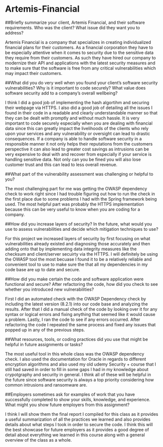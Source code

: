 # Artemis-Financial

##Briefly summarize your client, Artemis Financial, and their software requirements. Who was the client? What issue did they want you to address?

Artemis Financial is a company that specializes in creating individualized financial plans for their customers. As a financial corporation they have to be especially attentive when it comes to security due to the sensitive data they require from their customers. As such they have hired our company to modernize their API and applications with the latest security measures and to make sure that the software is free from any critical vulnerabilities which may impact their customers.

##What did you do very well when you found your client’s software security vulnerabilities? Why is it important to code securely? What value does software security add to a company’s overall wellbeing?

I think I did a good job of implementing the hash algortihm and securing their webpage via HTTPS. I also did a good job of detailing all the issues I found in their code in a readable and clearly understandable manner so that they can be dealt with promptly and without much hassle. It is very important to code securely especially when you are dealing with financial data since this can greatly impact the livelihoods of the clients who rely upon your services and any vulnerability or oversight can lead to drastic consequences. If a company is able to handle software security in a responsible manner it not only helps their reputations from the customers perspective it can also lead to greater cost savings as intrusions can be very expensive to deal with and recover from especially if your service is handling sensitive data. Not only can you be fined you will also lose customer trust and this can lead to less overall revenue.

##What part of the vulnerability assessment was challenging or helpful to you?

The most challenging part for me was getting the OWASP dependency check to work right since I had trouble figuring out how to run the check in the first place due to some problems I had with the Spring framework being used. The most helpful part was probably the HTTPS implementation because this can be very useful to know when you are coding for a company.

##How did you increase layers of security? In the future, what would you use to assess vulnerabilities and decide which mitigation techniques to use?

For this project we increased layers of security by first focusing on what vulnerabilities already existed and diagnosing those accurately and then adding onto that by implementing data integrity measures like the checksum and client/server secuirty via the HTTPS. I will definitely be using the OWASP tool the most becuase I found it to be a relatively reliable and convenient tool to use to make sure the that all my dependencies in my code base are up to date and secure.

##How did you make certain the code and software application were functional and secure? After refactoring the code, how did you check to see whether you introduced new vulnerabilities?

First I did an automated check with the OWASP Dependency check by including the latest version (8.2.1) into our code base and analyzing the results. After that I did a manual check of the code by looking over it for any syntax or logical errors and fixing anything that seemed like it would cause a problem. Lastly, I ran the code to see if any errors occurred. After refactoring the code I repeated the same process and fixed any issues that popped up in any of the previous steps.

##What resources, tools, or coding practices did you use that might be helpful in future assignments or tasks?

The most useful tool in this whole class was the OWASP dependency check. I also used the documentation for Oracle in regards to different encryption algorithms and also used my old udemy Security + course that I still had saved in order to fill in some gaps I had in my knowledge about crypotgraphy and security in general. I think all of these will be helpful in the future since software security is always a top priority considering how common intrusions and ransomware are.

##Employers sometimes ask for examples of work that you have successfully completed to show your skills, knowledge, and experience. What might you show future employers from this assignment?

I think I will show them the final report I compiled for this class as it provides a useful summarization of all the practices we learned and also provides details about what steps I took in order to secure the code. I think this will the best showcase for future employers as it provides a good degree of detail about everything we learned in this course along with a general overview of the class as a whole.
